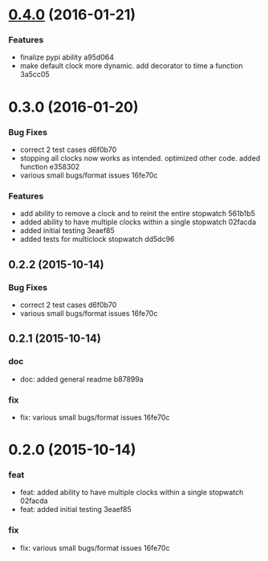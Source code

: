 <a name="0.4.0"></a>
# [0.4.0](//compare/0.3.0...v0.4.0) (2016-01-21)


### Features

* finalize pypi ability a95d064
* make default clock more dynamic.  add decorator to time a function 3a5cc05



<a name="0.3.0"></a>
# 0.3.0 (2016-01-20)


### Bug Fixes

* correct 2 test cases d6f0b70
* stopping all clocks now works as intended.  optimized other code. added function e358302
* various small bugs/format issues 16fe70c

### Features

* add ability to remove a clock and to reinit the entire stopwatch 561b1b5
* added ability to have multiple clocks within a single stopwatch 02facda
* added initial testing 3eaef85
* added tests for multiclock stopwatch dd5dc96



<a name="0.2.2"></a>
## 0.2.2 (2015-10-14)


### Bug Fixes

* correct 2 test cases d6f0b70
* various small bugs/format issues 16fe70c



<a name="0.2.1"></a>
## 0.2.1 (2015-10-14)


### doc

* doc: added general readme b87899a

### fix

* fix: various small bugs/format issues 16fe70c



<a name="0.2.0"></a>
# 0.2.0 (2015-10-14)



### feat

* feat: added ability to have multiple clocks within a single stopwatch 02facda
* feat: added initial testing 3eaef85

### fix

* fix: various small bugs/format issues 16fe70c



